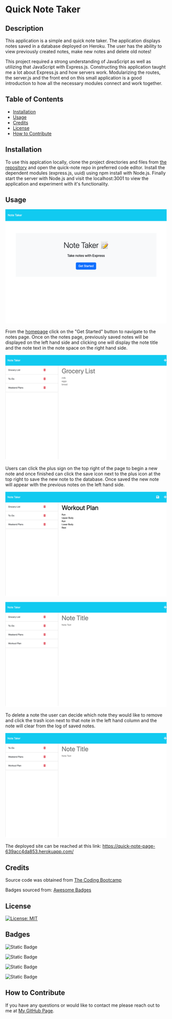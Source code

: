 # Quick Note Taker

## Description

This application is a simple and quick note taker. The application displays notes saved in a database deployed on Heroku. The user has the ability to view previously created notes, make new notes and delete old notes!

This project required a strong understanding of JavaScript as well as utilizing that JavaScript with Express.js. Constructing this application taught me a lot about Express.js and how servers work. Modularizing the routes, the server.js and the front end on this small application is a good introduction to how all the necessary modules connect and work together.

## Table of Contents

- [Installation](#installation)
- [Usage](#usage)
- [Credits](#credits)
- [License](#license)
- [How to Contribute](#how-to-contribute)

## Installation

To use this applcation locally, clone the project directories and files from [the repository](https://github.com/sillytsundere/quick-note) and open the quick-note repo in preferred code editor. Install the dependent modules (express.js, uuid) using npm install with Node.js. Finally start the server with Node.js and visit the localhost:3001 to view the application and experiment with it's functionality.

## Usage

![Home page for note-taker application](./dev-assets/images/note-begin.png)

From the [homepage](https://quick-note-page-639acc4da853.herokuapp.com/) click on the "Get Started" button to navigate to the notes page. Once on the notes page, previously saved notes will be displayed on the left hand side and clicking one will display the note title and the note text in the note space on the right hand side.

![Note page display with top note clicked](./dev-assets/images/note-display.png)

Users can click the plus sign on the top right of the page to begin a new note and once finished can click the save icon next to the plus icon at the top right to save the new note to the database. Once saved the new note will appear with the previous notes on the left hand side.

![New note workout-plan written in right hand column](./dev-assets/images/write-new-note.png)

![New note workout-plan saved to left hand column](dev-assets/images/new-note-saved.png)

To delete a note the user can decide which note they would like to remove and click the trash icon next to that note in the left hand column and the note will clear from the log of saved notes.

![Grocery List note is gone as it has been deleted from left hand note column](./dev-assets/images/note-deleted.png)

The deployed site can be reached at this link: https://quick-note-page-639acc4da853.herokuapp.com/

## Credits

Source code was obtained from [The Coding Bootcamp](https://github.com/coding-boot-camp/miniature-eureka)

Badges sourced from: [Awesome Badges](https://dev.to/envoy_/150-badges-for-github-pnk)

## License

[![License: MIT](https://img.shields.io/badge/License-MIT-yellow.svg)](https://opensource.org/licenses/MIT)

## Badges

![Static Badge](https://img.shields.io/badge/JavaScript-323330?style=for-the-badge&logo=javascript&logoColor=F7DF1E)

![Static Badge](https://img.shields.io/badge/Node.js-43853D?style=for-the-badge&logo=node.js&logoColor=white)

![Static Badge](https://img.shields.io/badge/Express.js-404D59?style=for-the-badge)

![Static Badge](https://img.shields.io/badge/Heroku-430098?style=for-the-badge&logo=heroku&logoColor=white)

## How to Contribute

If you have any questions or would like to contact me please reach out to me at [My GitHub Page](https://github.com/sillytsundere).
